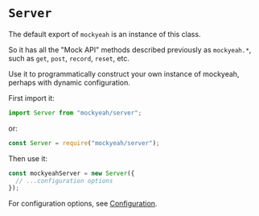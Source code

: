 # `Server`

The default export of `mockyeah` is an instance of this class.

So it has all the "Mock API" methods described previously as `mockyeah.*`,
such as `get`, `post`, `record`, `reset`, etc.

Use it to programmatically construct your own instance of mockyeah, perhaps with dynamic configuration.

First import it:

```js
import Server from "mockyeah/server";
```

or:

```js
const Server = require("mockyeah/server");
```

Then use it:

```js
const mockyeahServer = new Server({
  // ...configuration options
});
```

For configuration options, see [Configuration](../Configuration.md).
